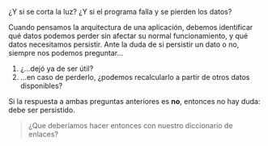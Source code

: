¿Y si se corta la luz? ¿Y si el programa falla y se pierden los datos?

Cuando pensamos la arquitectura de una aplicación, debemos identificar qué datos podemos perder sin afectar su normal funcionamiento, y qué datos necesitamos persistir. Ante la duda de si persistir un dato o no, siempre nos podemos preguntar...

1. ¿...dejó ya de ser útil?
2. ...en caso de perderlo, ¿podemos recalcularlo a partir de otros datos disponibles?

Si la respuesta a ambas preguntas anteriores es **no**, entonces no hay duda: debe ser persistido.  

> ¿Que deberíamos hacer entonces con nuestro diccionario de enlaces?

